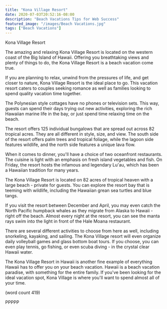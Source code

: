 ```yaml
---
title: "Kona Village Resort"
date: 2020-07-03T20:52:16-08:00
description: "Beach Vacations Tips for Web Success"
featured_image: "/images/Beach Vacations.jpg"
tags: ["Beach Vacations"]
---
```


Kona Village Resort

The amazing and relaxing Kona Village Resort is 
located on the western coast of the Big Island of
Hawaii.  Offering you breathtaking views and plenty
of things to do, the Kona Village Resort is a 
beach vacation come true.

If you are planning to relax, unwind from the 
pressures of life, and get closer to nature, Kona
Village Resort is the ideal place to go.  This 
vacation resort caters to couples seeking romance
as well as families looking to spend quality vacation
time together.  

The Polynesian style cottages have no phones or 
television sets.  This way, guests can spend their
days trying out new activities, exploring the rich
Hawaiian marine life in the bay, or just spend time
relaxing time on the beach.

The resort offers 125 individual bungalows that
are spread out across 82 tropical acres.  They are
all different in style, size, and view.  The south
side of the resort offers palm trees and tropical
foliage, while the lagoon side features wildlife,
and the north side features a unique lava flow.

When it comes to dinner, you'll have a choice of
two oceanfront restaurants.  The cuisine is light
with an emphasis on fresh island vegetables and
fish.  On Friday, the resort hosts the infamous
and legendary Lu'au, which has been a Hawaiian 
tradition for many years.

The Kona Village Resort is located on 82 acres
of tropical heaven with a large beach - private 
for guests.  You can explore the resort bay
that is teeming with wildlife, including the
Hawaiian grean sea turtles and blue tangs.

If you visit the resort between December and April,
you may even catch the North Pacific humpback
whales as they migrate from Alaska to Hawaii - 
right off the beach.  Almost every night at the
resort, you can see the manta rays swim into the
light in front of the Hale Moana restaurant.

There are several different activities to choose
from here as well, including snorkeling, kayaking,
and sailing.  The Kona Village resort will even
organize daily volleyball games and glass bottom
boat tours.  If you choose, you can even play
tennis, go fishing, or even scuba diving - in
the crystal clear Hawaii water.

The Kona Village Resort in Hawaii is another fine
example of everything Hawaii has to offer you on
your beach vacation.  Hawaii is a beach vacation
paradise, with something for the entire family.
If you've been looking for the ideal vacation spot,
Kona Village is where you'll want to spend almost
all of your time.

(word count 419)

PPPPP
